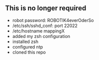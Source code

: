 ## This is no longer required

- robot password: ROBOTIK4everOderSo
- /etc/ssh/sshd_conf: port 22022
- /etc/hostname mappingX
- added my zsh configuration
- installed zsh
- configured ntp
- cloned this repo
